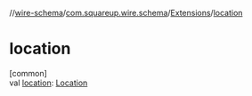 //[wire-schema](../../../index.md)/[com.squareup.wire.schema](../index.md)/[Extensions](index.md)/[location](location.md)

# location

[common]\
val [location](location.md): [Location](../-location/index.md)
